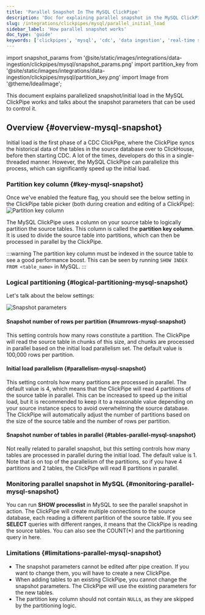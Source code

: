 ```yaml
---
title: 'Parallel Snapshot In The MySQL ClickPipe'
description: 'Doc for explaining parallel snapshot in the MySQL ClickPipe'
slug: /integrations/clickpipes/mysql/parallel_initial_load
sidebar_label: 'How parallel snapshot works'
doc_type: 'guide'
keywords: ['clickpipes', 'mysql', 'cdc', 'data ingestion', 'real-time sync']
---
```


import snapshot_params from '@site/static/images/integrations/data-ingestion/clickpipes/mysql/snapshot_params.png'
import partition_key from '@site/static/images/integrations/data-ingestion/clickpipes/mysql/partition_key.png'
import Image from '@theme/IdealImage';

This document explains parallelized snapshot/initial load in the MySQL ClickPipe works and talks about the snapshot parameters that can be used to control it.

## Overview {#overview-mysql-snapshot}

Initial load is the first phase of a CDC ClickPipe, where the ClickPipe syncs the historical data of the tables in the source database over to ClickHouse, before then starting CDC. A lot of the times, developers do this in a single-threaded manner.
However, the MySQL ClickPipe can parallelize this process, which can significantly speed up the initial load.

### Partition key column {#key-mysql-snapshot}

Once we've enabled the feature flag, you should see the below setting in the ClickPipe table picker (both during creation and editing of a ClickPipe):
<Image img={partition_key} alt="Partition key column" size="md"/>

The MySQL ClickPipe uses a column on your source table to logically partition the source tables. This column is called the **partition key column**. It is used to divide the source table into partitions, which can then be processed in parallel by the ClickPipe.

:::warning
The partition key column must be indexed in the source table to see a good performance boost. This can be seen by running `SHOW INDEX FROM <table_name>` in MySQL.
:::

### Logical partitioning {#logical-partitioning-mysql-snapshot}

Let's talk about the below settings:

<Image img={snapshot_params} alt="Snapshot parameters" size="md"/>

#### Snapshot number of rows per partition {#numrows-mysql-snapshot}
This setting controls how many rows constitute a partition. The ClickPipe will read the source table in chunks of this size, and chunks are processed in parallel based on the initial load parallelism set. The default value is 100,000 rows per partition.

#### Initial load parallelism {#parallelism-mysql-snapshot}
This setting controls how many partitions are processed in parallel. The default value is 4, which means that the ClickPipe will read 4 partitions of the source table in parallel. This can be increased to speed up the initial load, but it is recommended to keep it to a reasonable value depending on your source instance specs to avoid overwhelming the source database. The ClickPipe will automatically adjust the number of partitions based on the size of the source table and the number of rows per partition.

#### Snapshot number of tables in parallel {#tables-parallel-mysql-snapshot}
Not really related to parallel snapshot, but this setting controls how many tables are processed in parallel during the initial load. The default value is 1. Note that is on top of the parallelism of the partitions, so if you have 4 partitions and 2 tables, the ClickPipe will read 8 partitions in parallel.

### Monitoring parallel snapshot in MySQL {#monitoring-parallel-mysql-snapshot}
You can run **SHOW processlist** in MySQL to see the parallel snapshot in action. The ClickPipe will create multiple connections to the source database, each reading a different partition of the source table. If you see **SELECT** queries with different ranges, it means that the ClickPipe is reading the source tables. You can also see the COUNT(*) and the partitioning query in here.

### Limitations {#limitations-parallel-mysql-snapshot}
- The snapshot parameters cannot be edited after pipe creation. If you want to change them, you will have to create a new ClickPipe.
- When adding tables to an existing ClickPipe, you cannot change the snapshot parameters. The ClickPipe will use the existing parameters for the new tables.
- The partition key column should not contain `NULL`s, as they are skipped by the partitioning logic.
